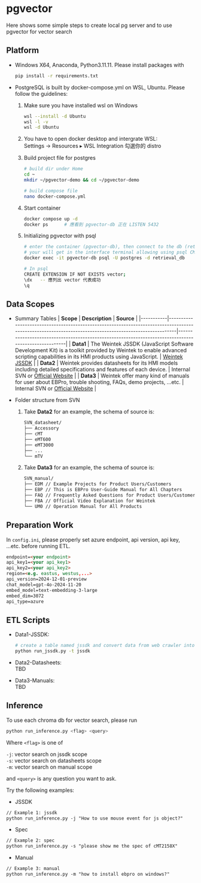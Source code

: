 # pgvector   
Here shows some simple steps to create local pg server and to use pgvector for vector search   

## Platform   
- Windows X64, Anaconda, Python3.11.11. Please install packages with   
  
  ```bash
  pip install -r requirements.txt
  ```
  
- PostgreSQL is built by docker-compose.yml on WSL, Ubuntu. Please follow the guidelines:   
  1. Make sure you have installed wsl on Windows
     
     ```bash
     wsl --install -d Ubuntu
     wsl -l -v
     wsl -d Ubuntu
     ```

  2. You have to open docker desktop and intergrate WSL:   
    Settings → Resources ▸ WSL Integration 勾選你的 distro   

  3. Build project file for postgres   

     ```bash
     # build dir under Home
     cd ~
     mkdir ~/pgvector-demo && cd ~/pgvector-demo
     
     # build compose file
     nano docker-compose.yml
     ```

  4. Start container   

     ```bash
     docker compose up -d
     docker ps      # 應看到 pgvector-db 正在 LISTEN 5432
     ```

  5. Initializing pgvector with psql   

     ```bash
     # enter the container (pgvector-db), then connect to the db (retrieval_db) with the user (postgres)
     # your will get in the interface terminal allowing using psql CMD
     docker exec -it pgvector-db psql -U postgres -d retrieval_db
     
     # In psql
     CREATE EXTENSION IF NOT EXISTS vector;
     \dx   -- 應列出 vector 代表成功
     \q
     ```

## Data Scopes   
- Summary Tables
  | **Scope**  | **Description**                                                                                                                                       | **Source**                                                                                         |
  |-----------|-------------------------------------------------------------------------------------------------------------------------------------------------------|-----------------------------------------------------------------------------------------------------|
  | **Data1** | The Weintek JSSDK (JavaScript Software Development Kit) is a toolkit provided by Weintek to enable advanced scripting capabilities in its HMI products using JavaScript. | [Weintek JSSDK](https://dl.weintek.com/public/Document/JS_Object_SDK/Current/)    |
  | **Data2** | Weintek provides datasheets for its HMI models including detailed specifications and features of each device.                                          | Internal SVN or [Official Website](https://www.weintek.com/globalw/)                               |
  | **Data3** | Weintek offer many kind of manuals for user about EBPro, trouble shooting, FAQs, demo projects, ...etc.                                               | Internal SVN or [Official Website](https://www.weintek.com/globalw/)                               |
  
- Folder structure from SVN
  
  1. Take **Data2** for an example, the schema of source is:   
      ```markdown
      SVN_datasheet/
      ├── Accessory 
      ├── cMT 
      ├── eMT600 
      ├── eMT3000
      ├── ...
      └── mTV
      ```
  
  2. Take **Data3** for an example, the schema of source is:   
      ```markdown
      SVN_manual/
      ├── EDM // Example Projects for Product Users/Customers
      ├── EBP // This is EBPro User-Guide Manual for All Chapters
      ├── FAQ // Frequently Asked Questions for Product Users/Customers
      ├── FBA // Official Video Explanation for Weintek
      └── UM0 // Operation Manual for All Products
      ``` 

## Preparation Work   
In `config.ini`, please properly set azure endpoint, api version, api key, ...etc. before running ETL.   
```markdown
endpoint=<your endpoint>
api_key1=<your api_key1>
api_key2=<your api_key2>
region=<e.g. eastus, westus,...>
api_version=2024-12-01-preview
chat_model=gpt-4o-2024-11-20
embed_model=text-embedding-3-large
embed_dim=3072
api_type=azure
```
  
## ETL Scripts   
- Data1-JSSDK:   

  ```bash
  # create a table named jssdk and convert data from web crawler into embedding
  python run_jssdk.py -t jssdk
  ```

- Data2-Datasheets:   
  TBD

- Data3-Manuals:   
  TBD

## Inference   
To use each chroma db for vector search, please run   
```bash
python run_inference.py <flag> <query>
```
Where `<flag>` is one of   

`-j`: vector search on jssdk scope   
`-s`: vector search on datasheets scope   
`-m`: vector search on manual scope   

and `<query>` is any question you want to ask.   

Try the following examples:   

- JSSDK   
```markdown
// Example 1: jssdk
python run_inference.py -j "How to use mouse event for js object?"
```

- Spec   
```markdown
// Example 2: spec
python run_inference.py -s "please show me the spec of cMT2158X"
```

- Manual   
```markdown
// Example 3: manual
python run_inference.py -m "how to install ebpro on windows?"
```

